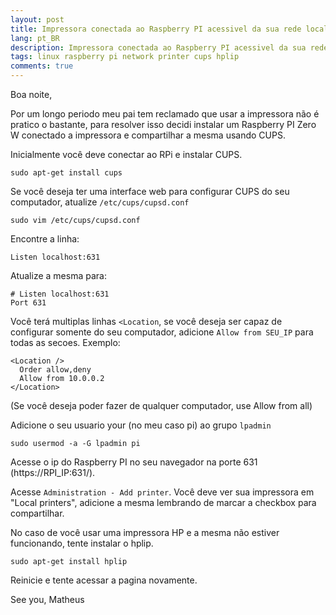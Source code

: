 ```yaml
---
layout: post
title: Impressora conectada ao Raspberry PI acessivel da sua rede local.
lang: pt_BR
description: Impressora conectada ao Raspberry PI acessivel da sua rede local.
tags: linux raspberry pi network printer cups hplip
comments: true
--- 
```


Boa noite,

Por um longo periodo meu pai tem reclamado que usar a impressora não é pratico o bastante, para resolver isso decidi instalar um Raspberry PI Zero W conectado a impressora e compartilhar a mesma usando CUPS.

Inicialmente você deve conectar ao RPi e instalar CUPS.

```
sudo apt-get install cups
```

Se você deseja ter uma interface web para configurar CUPS do seu computador, atualize `/etc/cups/cupsd.conf`

```
sudo vim /etc/cups/cupsd.conf
```

Encontre a linha:
```
Listen localhost:631
```

Atualize a mesma para:
```
# Listen localhost:631
Port 631
```

Você terá multiplas linhas `<Location`, se você deseja ser capaz de configurar somente do seu computador, adicione `Allow from SEU_IP` para todas as secoes. Exemplo:
```
<Location />
  Order allow,deny
  Allow from 10.0.0.2
</Location>
```
(Se você deseja poder fazer de qualquer computador, use Allow from all)


Adicione o seu usuario  your (no meu caso pi) ao grupo `lpadmin`
```
sudo usermod -a -G lpadmin pi
```

Acesse o ip do Raspberry PI no seu navegador na porte 631 (https://RPI_IP:631/).

Acesse `Administration - Add printer`. Você deve ver sua impressora em "Local printers", adicione a mesma lembrando de marcar a checkbox para compartilhar.

No caso de você usar uma impressora HP e a mesma não estiver funcionando, tente instalar o hplip.

```
sudo apt-get install hplip
```

Reinicie e tente acessar a pagina novamente.


See you,
Matheus